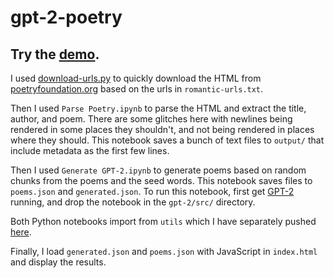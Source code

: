 # gpt-2-poetry

## Try the [demo](https://kylemcdonald.github.io/gpt-2-poetry/).

I used [download-urls.py](https://gist.github.com/kylemcdonald/3cbd09752e340849e4b3cb4f12dd8c85) to quickly download the HTML from [poetryfoundation.org](poetryfoundation.org) based on the urls in `romantic-urls.txt`.

Then I used `Parse Poetry.ipynb` to parse the HTML and extract the title, author, and poem. There are some glitches here with newlines being rendered in some places they shouldn't, and not being rendered in places where they should. This notebook saves a bunch of text files to `output/` that include metadata as the first few lines.

Then I used `Generate GPT-2.ipynb` to generate poems based on random chunks from the poems and the seed words. This notebook saves files to `poems.json` and `generated.json`. To run this notebook, first get [GPT-2](https://github.com/openai/gpt-2/) running, and drop the notebook in the `gpt-2/src/` directory. 

Both Python notebooks import from `utils` which I have separately pushed [here](http://github.com/kylemcdonald/python-utils).

Finally, I load `generated.json` and `poems.json` with JavaScript in `index.html` and display the results.